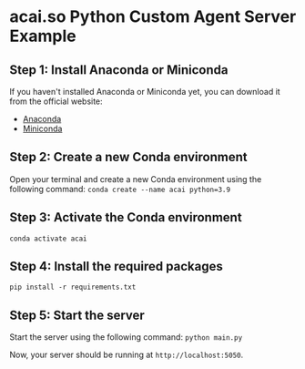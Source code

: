 # acai.so Python Custom Agent Server Example

## Step 1: Install Anaconda or Miniconda

If you haven't installed Anaconda or Miniconda yet, you can download it from the official website:

- [Anaconda](https://www.anaconda.com/download)
- [Miniconda](https://docs.conda.io/en/latest/miniconda.html)

## Step 2: Create a new Conda environment

Open your terminal and create a new Conda environment using the following command:
`conda create --name acai python=3.9`

## Step 3: Activate the Conda environment

`conda activate acai`

## Step 4: Install the required packages

`pip install -r requirements.txt`

## Step 5: Start the server

Start the server using the following command:
`python main.py`

Now, your server should be running at `http://localhost:5050`.
